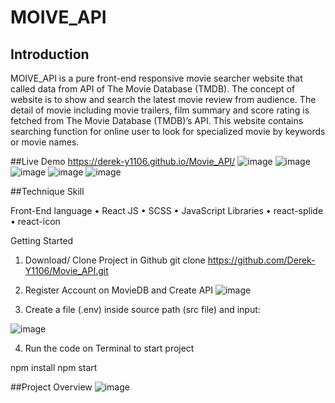 # MOIVE_API


## Introduction

MOIVE_API is a pure front-end responsive movie searcher website that called data from API of The Movie Database (TMDB). The concept of website is to show and search the latest movie review from audience. The detail of movie including movie trailers, film summary and score rating is fetched from The Movie Database (TMDB)’s API. This website contains searching function for online user to look for specialized movie by keywords or movie names.

##Live Demo
https://derek-y1106.github.io/Movie_API/
![image](https://user-images.githubusercontent.com/101183496/182090489-1ab8727c-95c5-4235-a378-d398de8e8f7a.png)
![image](https://user-images.githubusercontent.com/101183496/182090507-591444ba-a30b-4152-b9d6-743d2b4c31b1.png)
![image](https://user-images.githubusercontent.com/101183496/182090522-2872d088-8c95-4550-829f-a0f91fca6718.png)
![image](https://user-images.githubusercontent.com/101183496/182090548-f4b0a63a-42fc-4b11-aa4b-f9a0fef5ff75.png)
![image](https://user-images.githubusercontent.com/101183496/182090562-7e87e52b-61b5-45ad-affd-da9d796271b4.png)

##Technique Skill

Front-End language
•	React JS
•	SCSS
•	JavaScript
Libraries
•	react-splide
•	react-icon

Getting Started
1. Download/ Clone Project in Github
git clone https://github.com/Derek-Y1106/Movie_API.git

2. Register Account on MovieDB and Create API
![image](https://user-images.githubusercontent.com/101183496/182090798-26d41e1e-3c72-46b4-942b-ec954317f965.png)

3. Create a file (.env) inside source path (src file) and input:

![image](https://user-images.githubusercontent.com/101183496/182090813-9ae61cda-69a5-4a38-b5d0-ad17e1f8850c.png)

4. Run the code on Terminal to start project

npm install
npm start

##Project Overview
![image](https://user-images.githubusercontent.com/101183496/182090926-73196853-483c-4451-971a-7811b5616abe.png)
